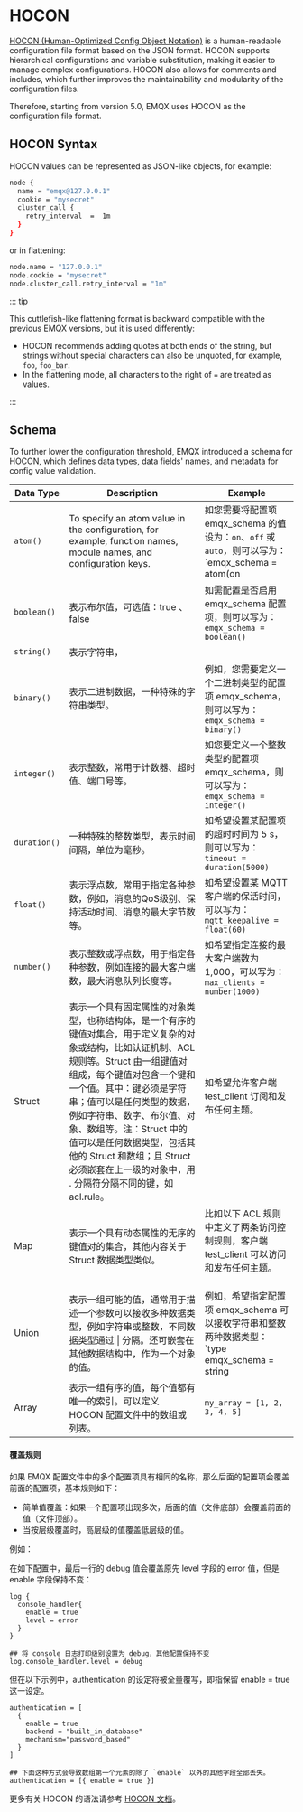 # HOCON

[HOCON (Human-Optimized Config Object Notation)](https://github.com/emqx/hocon) is a human-readable configuration file format based on the JSON format. HOCON supports hierarchical configurations and variable substitution, making it easier to manage complex configurations. HOCON also allows for comments and includes, which further improves the maintainability and modularity of the configuration files.

Therefore, starting from version 5.0, EMQX uses HOCON as the configuration file format.

## HOCON Syntax

HOCON values can be represented as JSON-like objects, for example:

```bash
node {
  name = "emqx@127.0.0.1"
  cookie = "mysecret"
  cluster_call {
    retry_interval  =  1m
  }
}
```

or in flattening:

```bash
node.name = "127.0.0.1"
node.cookie = "mysecret"
node.cluster_call.retry_interval = "1m"
```

::: tip

This cuttlefish-like flattening format is backward compatible with the previous EMQX versions, but  it is used differently:

- HOCON recommends adding quotes at both ends of the string, but strings without special characters can also be unquoted, for example, `foo`, `foo_bar`.
- In the flattening mode, all characters to the right of `=` are treated as values.

:::

## Schema

To further lower the configuration threshold, EMQX introduced a schema for HOCON, which defines data types, data fields' names, and metadata for config value validation. <!--the following table should be reviewed before I start working on the English Version-->

| **Data Type** | **Description**                                              | **Example**                                                  |
| ------------- | ------------------------------------------------------------ | ------------------------------------------------------------ |
| `atom()`      | To specify an atom value in the configuration, for example,  function names, module names, and configuration keys. | 如您需要将配置项 emqx_schema 的值设为：`on`、`off` 或 `auto`，则可以写为：<br> `emqx_schema = atom(on | off | auto)` |
| `boolean()`   | 表示布尔值，可选值：true 、 false                            | 如需配置是否启用 emqx_schema 配置项，则可以写为：<br> `emqx_schema = boolean()` |
| `string()`    | 表示字符串，                                                 |                                                              |
| `binary()`    | 表示二进制数据，一种特殊的字符串类型。                       | 例如，您需要定义一个二进制类型的配置项 emqx_schema，则可以写为：<br> `emqx_schema = binary()` |
| `integer()`   | 表示整数，常用于计数器、超时值、端口号等。                   | 如您要定义一个整数类型的配置项 emqx_schema，则可以写为：<br>`emqx_schema = integer()` |
| `duration()`  | 一种特殊的整数类型，表示时间间隔，单位为毫秒。               | 如希望设置某配置项的超时时间为 5 s，则可以写为：<br>`timeout = duration(5000)` |
| `float()`     | 表示浮点数，常用于指定各种参数，例如，消息的QoS级别、保持活动时间、消息的最大字节数等。 | 如希望设置某 MQTT 客户端的保活时间，可以写为：<br>`mqtt_keepalive = float(60)` |
| `number()`    | 表示整数或浮点数，用于指定各种参数，例如连接的最大客户端数，最大消息队列长度等。 | 如希望指定连接的最大客户端数为 1,000，可以写为：`max_clients = number(1000)` |
| Struct        | 表示一个具有固定属性的对象类型，也称结构体，是一个有序的键值对集合，用于定义复杂的对象或结构，比如认证机制、ACL 规则等。Struct 由一组键值对组成，每个键值对包含一个键和一个值。其中：键必须是字符串；值可以是任何类型的数据，例如字符串、数字、布尔值、对象、数组等。注：Struct 中的值可以是任何数据类型，包括其他的 Struct 和数组；且 Struct 必须嵌套在上一级的对象中，用 . 分隔符分隔不同的键，如 acl.rule。 | 如希望允许客户端 test_client 订阅和发布任何主题。<br><br> <!--表格不支持代码块吗？--> |
| Map           | 表示一个具有动态属性的无序的键值对的集合，其他内容关于 Struct 数据类型类似。 | 比如以下 ACL 规则中定义了两条访问控制规则，客户端 test_client 可以访问和发布任何主题。<br><br><!--表格不支持代码块吗？--> |
| Union         | 表示一组可能的值，通常用于描述一个参数可以接收多种数据类型，例如字符串或整数，不同数据类型通过 \| 分隔。还可嵌套在其他数据结构中，作为一个对象的值。 | 例如，希望指定配置项 emqx_schema 可以接收字符串和整数两种数据类型：`type emqx_schema = string | int` |
| Array         | 表示一组有序的值，每个值都有唯一的索引。可以定义 HOCON 配置文件中的数组或列表。 | `my_array = [1, 2, 3, 4, 5]`                                 |



#### 覆盖规则

如果 EMQX 配置文件中的多个配置项具有相同的名称，那么后面的配置项会覆盖前面的配置项，基本规则如下：

- 简单值覆盖：如果一个配置项出现多次，后面的值（文件底部）会覆盖前面的值（文件顶部）。
- 当按层级覆盖时，高层级的值覆盖低层级的值。

例如：

在如下配置中，最后一行的 debug 值会覆盖原先 level 字段的 error 值，但是 enable 字段保持不变：

```
log {
  console_handler{
    enable = true
    level = error
  }
}

## 将 console 日志打印级别设置为 debug，其他配置保持不变
log.console_handler.level = debug
```

但在以下示例中，authentication 的设定将被全量覆写，即指保留 enable = true 这一设定。

```
authentication = [
  {
    enable = true
    backend = "built_in_database"
    mechanism="password_based"
  }
]

## 下面这种方式会导致数组第一个元素的除了 `enable` 以外的其他字段全部丢失。
authentication = [{ enable = true }]
```

更多有关 HOCON 的语法请参考 [HOCON 文档](https://github.com/lightbend/config/blob/main/HOCON.md)。